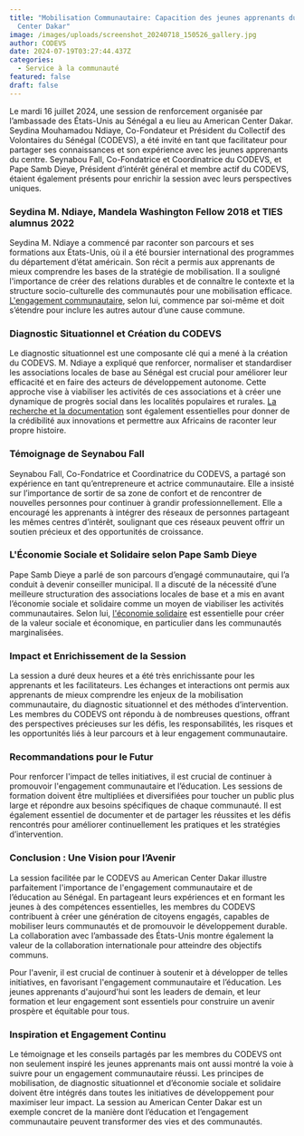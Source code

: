 ```yaml
---
title: "Mobilisation Communautaire: Capacition des jeunes apprenants du American
  Center Dakar"
image: /images/uploads/screenshot_20240718_150526_gallery.jpg
author: CODEVS
date: 2024-07-19T03:27:44.437Z
categories:
  - Service à la communauté
featured: false
draft: false
---
```

Le mardi 16 juillet 2024, une session de renforcement organisée par l’ambassade des États-Unis au Sénégal a eu lieu au American Center Dakar. Seydina Mouhamadou Ndiaye, Co-Fondateur et Président du Collectif des Volontaires du Sénégal (CODEVS), a été invité en tant que facilitateur pour partager ses connaissances et son expérience avec les jeunes apprenants du centre. Seynabou Fall, Co-Fondatrice et Coordinatrice du CODEVS, et Pape Samb Dieye, Président d’intérêt général et membre actif du CODEVS, étaient également présents pour enrichir la session avec leurs perspectives uniques.

### Seydina M. Ndiaye, Mandela Washington Fellow 2018 et TIES alumnus 2022

Seydina M. Ndiaye a commencé par raconter son parcours et ses formations aux États-Unis, où il a été boursier international des programmes du département d’état américain. Son récit a permis aux apprenants de mieux comprendre les bases de la stratégie de mobilisation. Il a souligné l'importance de créer des relations durables et de connaître le contexte et la structure socio-culturelle des communautés pour une mobilisation efficace. [L'engagement communautaire](https://codevsn.org/categories/service-%C3%A0-la-communaut%C3%A9/), selon lui, commence par soi-même et doit s’étendre pour inclure les autres autour d’une cause commune.

### Diagnostic Situationnel et Création du CODEVS

Le diagnostic situationnel est une composante clé qui a mené à la création du CODEVS. M. Ndiaye a expliqué que renforcer, normaliser et standardiser les associations locales de base au Sénégal est crucial pour améliorer leur efficacité et en faire des acteurs de développement autonome. Cette approche vise à viabiliser les activités de ces associations et à créer une dynamique de progrès social dans les localités populaires et rurales. [La recherche et la documentation](https://codevsn.org/publications/) sont également essentielles pour donner de la crédibilité aux innovations et permettre aux Africains de raconter leur propre histoire.

### Témoignage de Seynabou Fall

Seynabou Fall, Co-Fondatrice et Coordinatrice du CODEVS, a partagé son expérience en tant qu’entrepreneure et actrice communautaire. Elle a insisté sur l’importance de sortir de sa zone de confort et de rencontrer de nouvelles personnes pour continuer à grandir professionnellement. Elle a encouragé les apprenants à intégrer des réseaux de personnes partageant les mêmes centres d’intérêt, soulignant que ces réseaux peuvent offrir un soutien précieux et des opportunités de croissance.

### L'Économie Sociale et Solidaire selon Pape Samb Dieye

Pape Samb Dieye a parlé de son parcours d’engagé communautaire, qui l’a conduit à devenir conseiller municipal. Il a discuté de la nécessité d’une meilleure structuration des associations locales de base et a mis en avant l’économie sociale et solidaire comme un moyen de viabiliser les activités communautaires. Selon lui, [l'économie solidaire](https://codevsn.org/actualites/invite-de-rfm-matin-pape-samb-dieye-theorise-et-modelise-lengagement-communautaire-et-ess-au-senegal/) est essentielle pour créer de la valeur sociale et économique, en particulier dans les communautés marginalisées.

### Impact et Enrichissement de la Session

La session a duré deux heures et a été très enrichissante pour les apprenants et les facilitateurs. Les échanges et interactions ont permis aux apprenants de mieux comprendre les enjeux de la mobilisation communautaire, du diagnostic situationnel et des méthodes d’intervention. Les membres du CODEVS ont répondu à de nombreuses questions, offrant des perspectives précieuses sur les défis, les responsabilités, les risques et les opportunités liés à leur parcours et à leur engagement communautaire.

### Recommandations pour le Futur

Pour renforcer l'impact de telles initiatives, il est crucial de continuer à promouvoir l'engagement communautaire et l’éducation. Les sessions de formation doivent être multipliées et diversifiées pour toucher un public plus large et répondre aux besoins spécifiques de chaque communauté. Il est également essentiel de documenter et de partager les réussites et les défis rencontrés pour améliorer continuellement les pratiques et les stratégies d’intervention.

### Conclusion : Une Vision pour l’Avenir

La session facilitée par le CODEVS au American Center Dakar illustre parfaitement l'importance de l'engagement communautaire et de l’éducation au Sénégal. En partageant leurs expériences et en formant les jeunes à des compétences essentielles, les membres du CODEVS contribuent à créer une génération de citoyens engagés, capables de mobiliser leurs communautés et de promouvoir le développement durable. La collaboration avec l’ambassade des États-Unis montre également la valeur de la collaboration internationale pour atteindre des objectifs communs.

Pour l'avenir, il est crucial de continuer à soutenir et à développer de telles initiatives, en favorisant l'engagement communautaire et l’éducation. Les jeunes apprenants d'aujourd'hui sont les leaders de demain, et leur formation et leur engagement sont essentiels pour construire un avenir prospère et équitable pour tous.

### Inspiration et Engagement Continu

Le témoignage et les conseils partagés par les membres du CODEVS ont non seulement inspiré les jeunes apprenants mais ont aussi montré la voie à suivre pour un engagement communautaire réussi. Les principes de mobilisation, de diagnostic situationnel et d’économie sociale et solidaire doivent être intégrés dans toutes les initiatives de développement pour maximiser leur impact. La session au American Center Dakar est un exemple concret de la manière dont l’éducation et l’engagement communautaire peuvent transformer des vies et des communautés.
